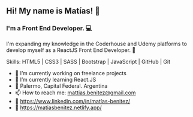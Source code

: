 ## Hi! My name is Matías! 👋
### I'm a Front End Developer. 💻
I'm expanding my knowledge in the Coderhouse and Udemy platforms to develop myself as a ReactJS Front End Developer. 🚀

Skills: HTML5 | CSS3 | SASS | Bootstrap | JavaScript | GitHub | Git

- 🔭 I’m currently working on freelance projects 
- 🌱 I’m currently learning React.JS 
- 📌 Palermo, Capital Federal. Argentina
- 📫 How to reach me: mattias.benitez@gmail.com 
- 💼 https://www.linkedin.com/in/matías-benitez/
- 🚀 https://matiasbenitez.netlify.app/




